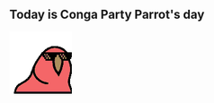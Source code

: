 <h2>Today is Conga Party Parrot's day</h2><img src="https://raw.githubusercontent.com/jmhobbs/cultofthepartyparrot.com/master/parrots/hd/congapartyparrot.gif" />